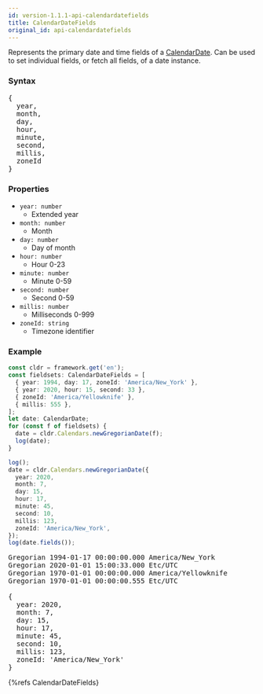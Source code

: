 ```yaml
---
id: version-1.1.1-api-calendardatefields
title: CalendarDateFields
original_id: api-calendardatefields
---
```


Represents the primary date and time fields of a [CalendarDate](api-calendardate). Can be used to set individual fields, or fetch all fields, of a date instance.

### Syntax

<pre class="syntax">
{
  year,
  month,
  day,
  hour,
  minute,
  second,
  millis,
  zoneId
}
</pre>

### Properties

- <code class="def">year: <span>number</span></code>
  - Extended year
- <code class="def">month: <span>number</span></code>
  - Month
- <code class="def">day: <span>number</span></code>
  - Day of month
- <code class="def">hour: <span>number</span></code>
  - Hour 0-23
- <code class="def">minute: <span>number</span></code>
  - Minute 0-59
- <code class="def">second: <span>number</span></code>
  - Second 0-59
- <code class="def">millis: <span>number</span></code>
  - Milliseconds 0-999
- <code class="def">zoneId: <span>string</span></code>
  - Timezone identifier

### Example

```typescript
const cldr = framework.get('en');
const fieldsets: CalendarDateFields = [
  { year: 1994, day: 17, zoneId: 'America/New_York' },
  { year: 2020, hour: 15, second: 33 },
  { zoneId: 'America/Yellowknife' },
  { millis: 555 },
];
let date: CalendarDate;
for (const f of fieldsets) {
  date = cldr.Calendars.newGregorianDate(f);
  log(date);
}

log();
date = cldr.Calendars.newGregorianDate({
  year: 2020,
  month: 7,
  day: 15,
  hour: 17,
  minute: 45,
  second: 10,
  millis: 123,
  zoneId: 'America/New_York',
});
log(date.fields());
```
<pre class="output">
Gregorian 1994-01-17 00:00:00.000 America/New_York
Gregorian 2020-01-01 15:00:33.000 Etc/UTC
Gregorian 1970-01-01 00:00:00.000 America/Yellowknife
Gregorian 1970-01-01 00:00:00.555 Etc/UTC
&nbsp;
{
  year: 2020,
  month: 7,
  day: 15,
  hour: 17,
  minute: 45,
  second: 10,
  millis: 123,
  zoneId: 'America/New_York'
}
</pre>


{%refs CalendarDateFields}
